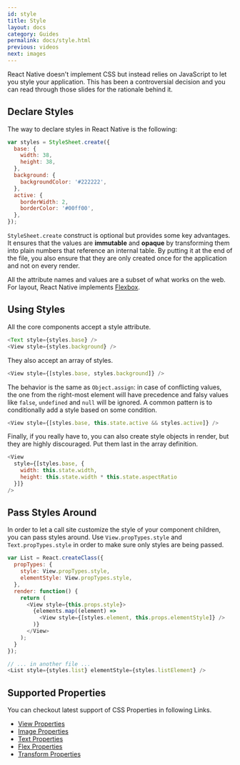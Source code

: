 ```yaml
---
id: style
title: Style
layout: docs
category: Guides
permalink: docs/style.html
previous: videos
next: images
---
```


React Native doesn't implement CSS but instead relies on JavaScript to let you style your application. This has been a controversial decision and you can read through those slides for the rationale behind it.

<script async class="speakerdeck-embed" data-id="2e15908049bb013230960224c1b4b8bd" data-ratio="2" src="//speakerdeck.com/assets/embed.js"></script>

## Declare Styles

The way to declare styles in React Native is the following:

```javascript
var styles = StyleSheet.create({
  base: {
    width: 38,
    height: 38,
  },
  background: {
    backgroundColor: '#222222',
  },
  active: {
    borderWidth: 2,
    borderColor: '#00ff00',
  },
});
```

`StyleSheet.create` construct is optional but provides some key advantages. It ensures that the values are **immutable** and **opaque** by transforming them into plain numbers that reference an internal table. By putting it at the end of the file, you also ensure that they are only created once for the application and not on every render.

All the attribute names and values are a subset of what works on the web. For layout, React Native implements [Flexbox](docs/flexbox.html).

## Using Styles

All the core components accept a style attribute.

```javascript
<Text style={styles.base} />
<View style={styles.background} />
```

They also accept an array of styles.

```javascript
<View style={[styles.base, styles.background]} />
```

The behavior is the same as `Object.assign`: in case of conflicting values, the one from the right-most element will have precedence and falsy values like `false`, `undefined` and `null` will be ignored. A common pattern is to conditionally add a style based on some condition.

```javascript
<View style={[styles.base, this.state.active && styles.active]} />
```

Finally, if you really have to, you can also create style objects in render, but they are highly discouraged. Put them last in the array definition.

```javascript
<View
  style={[styles.base, {
    width: this.state.width,
    height: this.state.width * this.state.aspectRatio
  }]}
/>
```

## Pass Styles Around

In order to let a call site customize the style of your component children, you can pass styles around. Use `View.propTypes.style` and `Text.propTypes.style` in order to make sure only styles are being passed.

```javascript
var List = React.createClass({
  propTypes: {
    style: View.propTypes.style,
    elementStyle: View.propTypes.style,
  },
  render: function() {
    return (
      <View style={this.props.style}>
        {elements.map((element) =>
          <View style={[styles.element, this.props.elementStyle]} />
        )}
      </View>
    );
  }
});

// ... in another file ...
<List style={styles.list} elementStyle={styles.listElement} />
```
## Supported Properties

You can checkout latest support of CSS Properties in following Links.

- [View Properties](docs/view.html#style)
- [Image Properties](docs/image.html#style)
- [Text Properties](docs/text.html#style)
- [Flex Properties](docs/flexbox.html#content)
- [Transform Properties](docs/transforms.html#content)
